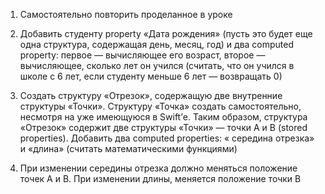 1. Самостоятельно повторить проделанное в уроке

2. Добавить студенту property «Дата рождения» (пусть это будет еще одна структура, содержащая день, месяц, год) и два computed property: первое — вычисляющее его возраст, второе — вычисляющее, сколько лет он учился (считать, что он учился в школе с 6 лет, если студенту меньше 6 лет — возвращать 0)

3. Создать структуру «Отрезок», содержащую две внутренние структуры «Точки». Структуру «Точка» создать самостоятельно, несмотря на уже имеющуюся в Swift’е. Таким образом, структура «Отрезок» содержит две структуры «Точки» — точки A и B (stored properties). Добавить два computed properties: « середина отрезка» и «длина» (считать математическими функциями)

4. При изменении середины отрезка должно меняться положение точек A и B. При изменении длины, меняется положение точки B